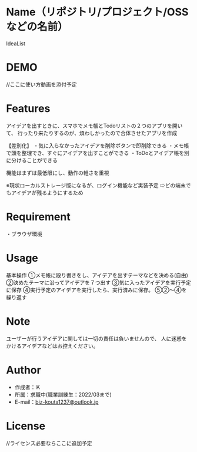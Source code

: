 
# Name（リポジトリ/プロジェクト/OSSなどの名前）
 
IdeaList
 

# DEMO
 
//ここに使い方動画を添付予定
 


# Features

アイデアを出すときに、スマホでメモ帳とTodoリストの２つのアプリを開いて、
行ったり来たりするのが、煩わしかったので合体させたアプリを作成 

【差別化】
・気に入らなかったアイデアを削除ボタンで即削除できる
・メモ帳で頭を整理でき、すぐにアイデアを出すことができる
・ToDoとアイデア帳を別に分けることができる

機能はまずは最低限にし、動作の軽さを重視

※現状ローカルストレージ版になるが、ログイン機能など実装予定
⇨どの端末でもアイデアが残るようにするため
 

# Requirement
 
・ブラウザ環境
 
 
# Usage
 
基本操作
①メモ帳に殴り書きをし、アイデアを出すテーマなどを決める(自由)
②決めたテーマに沿ってアイデアを７つ出す
③気に入ったアイデアを実行予定に保存
④実行予定のアイデアを実行したら、実行済みに保存。
⑤②～④を繰り返す

 
# Note
 
 ユーザーが行うアイデアに関しては一切の責任は負いませんので、
 人に迷惑をかけるアイデアなどはお控えください。


# Author
  
* 作成者：Ｋ
* 所属：求職中(職業訓練生：2022/03まで)
* E-mail：biz-kouta1237@outlook.jp
 
# License

//ライセンス必要ならここに追加予定


